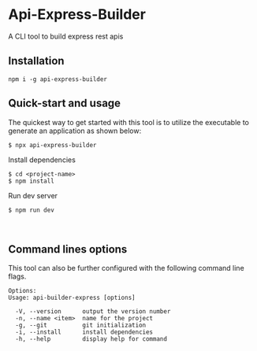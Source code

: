 # Api-Express-Builder

A CLI tool to build express rest apis

## Installation

```
npm i -g api-express-builder
```

## Quick-start and usage

The quickest way to get started with this tool is to utilize the executable to generate an application as shown below:

```
$ npx api-express-builder
```

Install dependencies

```
$ cd <project-name>
$ npm install
```

Run dev server

```
$ npm run dev
```

 <br>

## Command lines options

This tool can also be further configured with the following command line flags.

```
Options:
Usage: api-builder-express [options]

  -V, --version      output the version number
  -n, --name <item>  name for the project
  -g, --git          git initialization
  -i, --install      install dependencies
  -h, --help         display help for command

```
